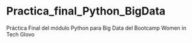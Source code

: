 # Practica_final_Python_BigData
Práctica Final del módulo Python para Big Data del Bootcamp Women in Tech Glovo
